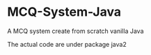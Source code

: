 # MCQ-System-Java
A MCQ system create from scratch vanilla Java

The actual code are under package java2
